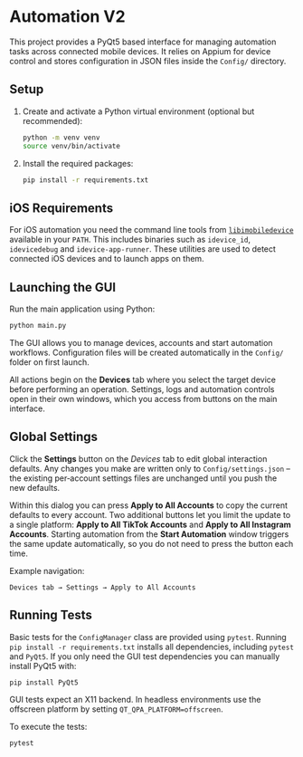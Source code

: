 # Automation V2

This project provides a PyQt5 based interface for managing automation tasks across connected mobile devices. It relies on Appium for device control and stores configuration in JSON files inside the `Config/` directory.

## Setup

1. Create and activate a Python virtual environment (optional but recommended):
   ```bash
   python -m venv venv
   source venv/bin/activate
   ```

2. Install the required packages:
   ```bash
   pip install -r requirements.txt
   ```

## iOS Requirements

For iOS automation you need the command line tools from
[`libimobiledevice`](https://github.com/libimobiledevice/libimobiledevice)
available in your `PATH`. This includes binaries such as `idevice_id`,
`idevicedebug` and `idevice-app-runner`. These utilities are used to detect
connected iOS devices and to launch apps on them.

## Launching the GUI

Run the main application using Python:

```bash
python main.py
```

The GUI allows you to manage devices, accounts and start automation workflows. Configuration files will be created automatically in the `Config/` folder on first launch.

All actions begin on the **Devices** tab where you select the target device before performing an operation. Settings, logs and automation controls open in their own windows, which you access from buttons on the main interface.

## Global Settings

Click the **Settings** button on the *Devices* tab to edit global interaction
defaults. Any changes you make are written only to `Config/settings.json` – the
existing per‑account settings files are unchanged until you push the new
defaults.

Within this dialog you can press **Apply to All Accounts** to copy the current
defaults to every account. Two additional buttons let you limit the update to a
single platform: **Apply to All TikTok Accounts** and **Apply to All Instagram
Accounts**. Starting automation from the **Start Automation** window triggers the
same update automatically, so you do not need to press the button each time.

Example navigation:

```
Devices tab → Settings → Apply to All Accounts
```

## Running Tests

Basic tests for the `ConfigManager` class are provided using `pytest`. Running
`pip install -r requirements.txt` installs all dependencies, including
`pytest` and `PyQt5`. If you only need the GUI test dependencies you can
manually install PyQt5 with:

```bash
pip install PyQt5
```

GUI tests expect an X11 backend. In headless environments use the offscreen
platform by setting `QT_QPA_PLATFORM=offscreen`.

To execute the tests:

```bash
pytest
```
